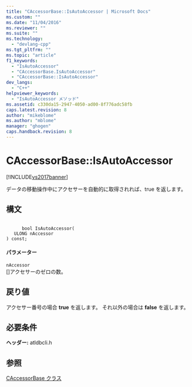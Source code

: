 ```yaml
---
title: "CAccessorBase::IsAutoAccessor | Microsoft Docs"
ms.custom: ""
ms.date: "11/04/2016"
ms.reviewer: ""
ms.suite: ""
ms.technology: 
  - "devlang-cpp"
ms.tgt_pltfrm: ""
ms.topic: "article"
f1_keywords: 
  - "IsAutoAccessor"
  - "CAccessorBase.IsAutoAccessor"
  - "CAccessorBase::IsAutoAccessor"
dev_langs: 
  - "C++"
helpviewer_keywords: 
  - "IsAutoAccessor メソッド"
ms.assetid: c330da15-2947-4050-ad00-8f776adc58fb
caps.latest.revision: 8
author: "mikeblome"
ms.author: "mblome"
manager: "ghogen"
caps.handback.revision: 8
---
```

# CAccessorBase::IsAutoAccessor
[!INCLUDE[vs2017banner](../../assembler/inline/includes/vs2017banner.md)]

データの移動操作中にアクセサーを自動的に取得されれば、true を返します。  
  
## 構文  
  
```  
  
      bool IsAutoAccessor(  
   ULONG nAccessor   
) const;  
```  
  
#### パラメーター  
 `nAccessor`  
 \[\]アクセサーのゼロの数。  
  
## 戻り値  
 アクセサー番号の場合 **true** を返します。  それ以外の場合は **false** を返します。  
  
## 必要条件  
 **ヘッダー:** atldbcli.h  
  
## 参照  
 [CAccessorBase クラス](../../data/oledb/caccessorbase-class.md)